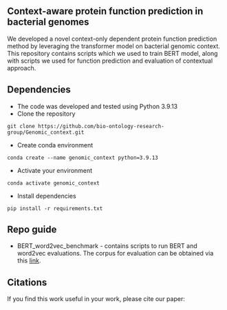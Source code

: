 ## Context-aware protein function prediction in bacterial genomes

We developed a novel context-only dependent protein function prediction method by leveraging the transformer model on bacterial genomic context. This repository contains scripts which we used to train BERT model, along with scripts we used for function prediction and evaluation of contextual approach.

## Dependencies
* The code was developed and tested using Python 3.9.13
* Clone the repository
```terminal
git clone https://github.com/bio-ontology-research-group/Genomic_context.git
```
* Create conda environment
```terminal
conda create --name genomic_context python=3.9.13
```
* Activate your environment
```terminal
conda activate genomic_context
```
* Install dependencies
```terminal
pip install -r requirements.txt
```
## Repo guide
- BERT_word2vec_benchmark - contains scripts to run BERT and word2vec evaluations. The corpus for evaluation can be obtained via this [link](https://doi.org/10.5281/zenodo.7047944).


## Citations

If you find this work useful in your work, please cite our paper:
```bibtex

```
